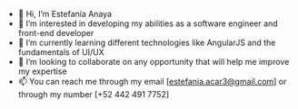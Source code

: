 - 👋 Hi, I’m Estefanía Anaya
- 👀 I’m interested in developing my abilities as a software engineer and front-end developer
- 🌱 I’m currently learning different technologies like AngularJS and the fundamentals of UI/UX
- 💞️ I’m looking to collaborate on any opportunity that will help me improve my expertise
- 📫 You can reach me through my email [estefania.acar3@gmail.com] or through my number [+52 442 491 7752]

<!---
Estefiac/Estefiac is a ✨ special ✨ repository because its `README.md` (this file) appears on your GitHub profile.
You can click the Preview link to take a look at your changes.
--->
